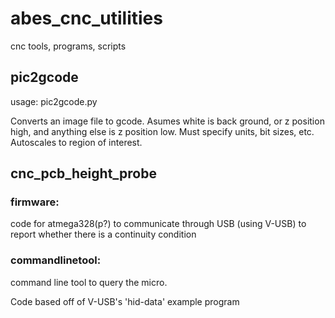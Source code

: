 abes_cnc_utilities
==================

cnc tools, programs, scripts


pic2gcode
---------

usage:
pic2gcode.py <filename>

Converts an image file to gcode.  Asumes white is back ground, or z position high, and anything else is z position low.
Must specify units, bit sizes, etc.  Autoscales to region of interest.


cnc_pcb_height_probe
--------------------

### firmware:
code for atmega328(p?) to communicate through USB (using V-USB) to report whether there is a continuity condition

### commandlinetool:
command line tool to query the micro.


Code based off of V-USB's 'hid-data' example program
